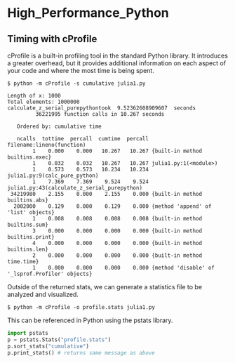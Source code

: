 # High_Performance_Python

## Timing with cProfile

cProfile is a built-in profiling tool in the standard Python library. It introduces a greater overhead, but
it provides additional information on each aspect of your code and where the most time is being spent. 

```commandline
$ python -m cProfile -s cumulative julia1.py
```
```
Length of x: 1000
Total elements: 1000000
calculate_z_serial_purepythontook  9.52362608909607  seconds
         36221995 function calls in 10.267 seconds

   Ordered by: cumulative time

   ncalls  tottime  percall  cumtime  percall filename:lineno(function)
        1    0.000    0.000   10.267   10.267 {built-in method builtins.exec}
        1    0.032    0.032   10.267   10.267 julia1.py:1(<module>)
        1    0.573    0.573   10.234   10.234 julia1.py:9(calc_pure_python)
        1    7.369    7.369    9.524    9.524 julia1.py:43(calculate_z_serial_purepython)
 34219980    2.155    0.000    2.155    0.000 {built-in method builtins.abs}
  2002000    0.129    0.000    0.129    0.000 {method 'append' of 'list' objects}
        1    0.008    0.008    0.008    0.008 {built-in method builtins.sum}
        3    0.000    0.000    0.000    0.000 {built-in method builtins.print}
        4    0.000    0.000    0.000    0.000 {built-in method builtins.len}
        2    0.000    0.000    0.000    0.000 {built-in method time.time}
        1    0.000    0.000    0.000    0.000 {method 'disable' of '_lsprof.Profiler' objects}
```

Outside of the returned stats, we can generate a statistics file to be analyzed and visualized.

```commandline
$ python -m cProfile -o profile.stats julia1.py
```

This can be referenced in Python using the pstats library. 

```python
import pstats
p = pstats.Stats("profile.stats")
p.sort_stats("cumulative")
p.print_stats() # returns same message as above
```